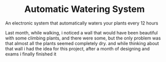 <h1 align="center">Automatic Watering System</h1>
An electronic system that automatically waters your plants every 12 hours 

Last month, while walking, i noticed a wall that would have been beautiful with some climbing plants, and there were some, but the only problem was that almost all the plants seemed completely dry. and while thinking about that wall i had the idea for this project, after a month of designing and exams i finally finished it
